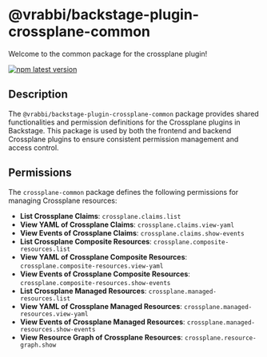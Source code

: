 # @vrabbi/backstage-plugin-crossplane-common

Welcome to the common package for the crossplane plugin!

[![npm latest version](https://img.shields.io/npm/v/@vrabbi/backstage-plugin-crossplane-common/latest.svg)](https://www.npmjs.com/package/@vrabbi/backstage-plugin-crossplane-common)

## Description

The `@vrabbi/backstage-plugin-crossplane-common` package provides shared functionalities and permission definitions for the Crossplane plugins in Backstage. This package is used by both the frontend and backend Crossplane plugins to ensure consistent permission management and access control.

## Permissions

The `crossplane-common` package defines the following permissions for managing Crossplane resources:

- **List Crossplane Claims**: `crossplane.claims.list`
- **View YAML of Crossplane Claims**: `crossplane.claims.view-yaml`
- **View Events of Crossplane Claims**: `crossplane.claims.show-events`
- **List Crossplane Composite Resources**: `crossplane.composite-resources.list`
- **View YAML of Crossplane Composite Resources**: `crossplane.composite-resources.view-yaml`
- **View Events of Crossplane Composite Resources**: `crossplane.composite-resources.show-events`
- **List Crossplane Managed Resources**: `crossplane.managed-resources.list`
- **View YAML of Crossplane Managed Resources**: `crossplane.managed-resources.view-yaml`
- **View Events of Crossplane Managed Resources**: `crossplane.managed-resources.show-events`
- **View Resource Graph of Crossplane Resources**: `crossplane.resource-graph.show`
